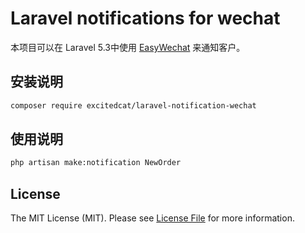 # Laravel notifications for wechat

本项目可以在 Laravel 5.3中使用 [EasyWechat](https://easywechat.org/) 来通知客户。

## 安装说明

```bash
composer require excitedcat/laravel-notification-wechat
```

## 使用说明

```bash
php artisan make:notification NewOrder
```

## License

The MIT License (MIT). Please see [License File](LICENSE.md) for more information.
